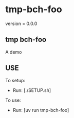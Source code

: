 # tmp-bch-foo

version = 0.0.0

## tmp bch-foo

A demo

## USE

To setup:
- Run: [./SETUP.sh]

To use:
- Run: [uv run tmp-bch-foo]
